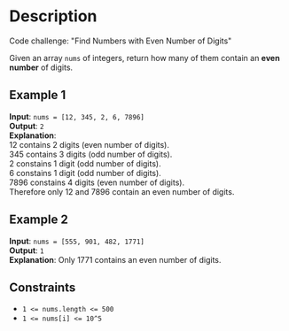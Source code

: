 # Description

Code challenge: "Find Numbers with Even Number of Digits"

Given an array `nums` of integers, return how many of them contain an **even** **number** of digits.

## Example 1

**Input**: `nums = [12, 345, 2, 6, 7896]`\
**Output**: `2`\
**Explanation**:\
12 contains 2 digits (even number of digits).\
345 contains 3 digits (odd number of digits).\
2 constains 1 digit (odd number of digits).\
6 constains 1 digit (odd number of digits).\
7896 constains 4 digits (even number of digits).\
Therefore only 12 and 7896 contain an even number of digits.

## Example 2

**Input**: `nums = [555, 901, 482, 1771]`\
**Output**: `1`\
**Explanation**: Only 1771 contains an even number of digits.

## Constraints

* `1 <= nums.length <= 500`
* `1 <= nums[i] <= 10^5`


